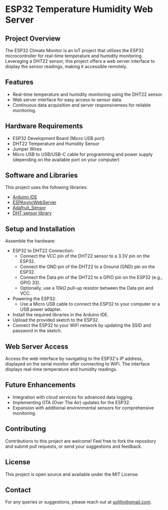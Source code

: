 # ESP32 Temperature Humidity Web Server

## Project Overview
The ESP32 Climate Monitor is an IoT project that utilizes the ESP32 microcontroller for real-time temperature and humidity monitoring. Leveraging a DHT22 sensor, this project offers a web server interface to display the sensor readings, making it accessible remotely.

## Features
- Real-time temperature and humidity monitoring using the DHT22 sensor.
- Web server interface for easy access to sensor data.
- Continuous data acquisition and server responsiveness for reliable monitoring.

## Hardware Requirements
- ESP32 Development Board (Micro USB port)
- DHT22 Temperature and Humidity Sensor
- Jumper Wires
- Micro USB to USB/USB-C cable for programming and power supply (depending on the available port on your computer)

## Software and Libraries
This project uses the following libraries:
- [Arduino IDE](https://www.arduino.cc/en/Main/Software)
- [ESPAsyncWebServer](https://github.com/me-no-dev/ESPAsyncWebServer)
- [Adafruit_Sensor](https://github.com/adafruit/Adafruit_Sensor)
- [DHT sensor library](https://github.com/adafruit/DHT-sensor-library)

## Setup and Installation
Assemble the hardware:
- ESP32 to DHT22 Connection:
  - Connect the VCC pin of the DHT22 sensor to a 3.3V pin on the ESP32.
  - Connect the GND pin of the DHT22 to a Ground (GND) pin on the ESP32.
  - Connect the Data pin of the DHT22 to a GPIO pin on the ESP32 (e.g., GPIO 33).
  - Optionally, use a 10kΩ pull-up resistor between the Data pin and VCC.
- Powering the ESP32:
  - Use a Micro USB cable to connect the ESP32 to your computer or a USB power adapter.
- Install the required libraries in the Arduino IDE.
- Upload the provided sketch to the ESP32.
- Connect the ESP32 to your WiFi network by updating the SSID and password in the sketch.

## Web Server Access
Access the web interface by navigating to the ESP32's IP address, displayed on the serial monitor after connecting to WiFi. The interface displays real-time temperature and humidity readings.

## Future Enhancements
- Integration with cloud services for advanced data logging.
- Implementing OTA (Over The Air) updates for the ESP32.
- Expansion with additional environmental sensors for comprehensive monitoring.

## Contributing
Contributions to this project are welcome! Feel free to fork the repository and submit pull requests, or send your suggestions and feedback.

## License
This project is open source and available under the MIT License.

## Contact
For any queries or suggestions, please reach out at uoljlin@gmail.com.
